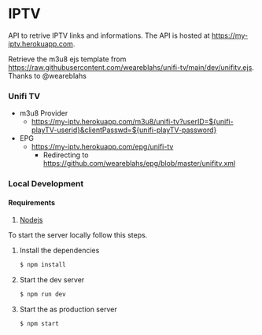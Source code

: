 # IPTV
API to retrive IPTV links and informations.
The API is hosted at https://my-iptv.herokuapp.com.

Retrieve the m3u8 ejs template from https://raw.githubusercontent.com/weareblahs/unifi-tv/main/dev/unifitv.ejs. Thanks to @weareblahs

### Unifi TV
- m3u8 Provider
  - https://my-iptv.herokuapp.com/m3u8/unifi-tv?userID=${unifi-playTV-userid}&clientPasswd=${unifi-playTV-password}
- EPG
  - https://my-iptv.herokuapp.com/epg/unifi-tv
    - Redirecting to https://github.com/weareblahs/epg/blob/master/unifitv.xml

### Local Development
#### Requirements
1. [Nodejs](https://nodejs.org/en/)

To start the server locally follow this steps.
1. Install the dependencies
    ```bash
    $ npm install
    ```
1. Start the dev server
    ```bash
    $ npm run dev
    ```
1. Start the as production server
    ```bash
    $ npm start
    ```
